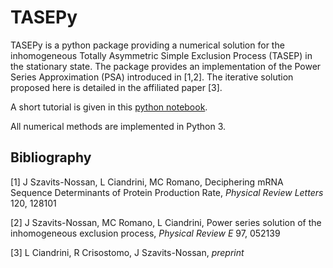 # TASEPy
TASEPy is a python package providing a numerical solution for the inhomogeneous Totally Asymmetric Simple Exclusion Process (TASEP) in the stationary state. The package provides an implementation of the Power Series Approximation (PSA) introduced in [1,2]. The iterative solution proposed here is detailed in the affiliated paper [3].

A short tutorial is given in this [python notebook](<demos/tutorial_TASEPy.ipynb>).

All numerical methods are implemented in Python 3.


## Bibliography
[1] J Szavits-Nossan, L Ciandrini, MC Romano, Deciphering mRNA Sequence Determinants of Protein Production Rate, *Physical Review Letters* 120, 128101

[2] J Szavits-Nossan, MC Romano, L Ciandrini, Power series solution of the inhomogeneous exclusion process, *Physical Review E* 97, 052139

[3] L Ciandrini, R Crisostomo, J Szavits-Nossan, *preprint*

